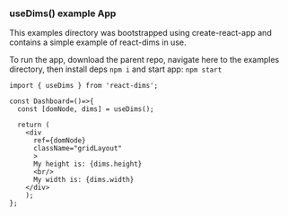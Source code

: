 ### useDims() example App

This examples directory was bootstrapped using create-react-app and contains a simple example of react-dims in use.

To run the app, download the parent repo, navigate here to the examples directory, then install deps `npm i` and start app: `npm start`


```code
import { useDims } from 'react-dims';

const Dashboard=()=>{
  const [domNode, dims] = useDims();

  return (
    <div
      ref={domNode}
      className="gridLayout"
      >
      My height is: {dims.height}
      <br/>
      My width is: {dims.width}
    </div>
    );
};

```
